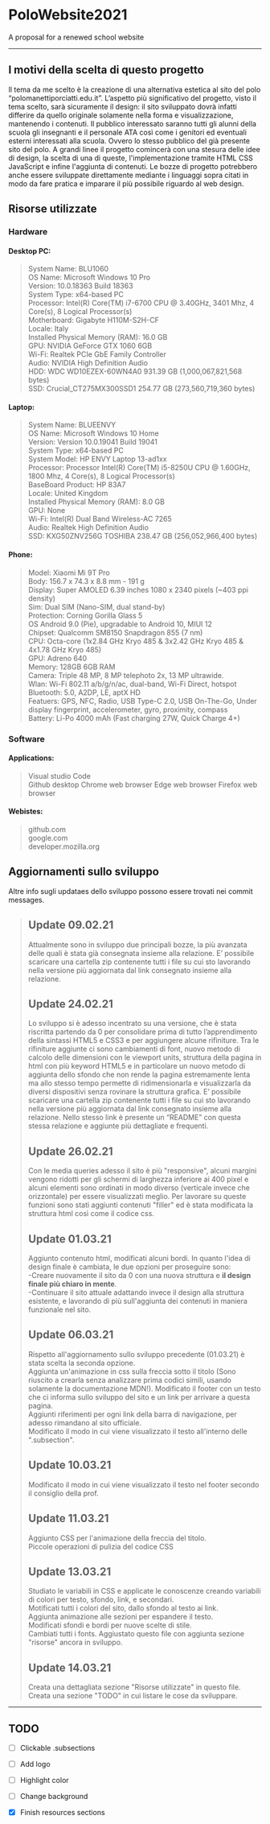 # PoloWebsite2021

 A proposal for a renewed school website

***

## I motivi della scelta di questo progetto

  Il tema da me scelto è la creazione di una alternativa estetica al sito del polo “polomanettiporciatti.edu.it”.
  L’aspetto più significativo del progetto, visto il tema scelto, sarà sicuramente il design: il sito sviluppato dovrà infatti differire da quello originale solamente nella forma e visualizzazione, mantenendo i contenuti.
  Il pubblico interessato saranno tutti gli alunni della scuola gli insegnanti e il personale ATA così come i genitori ed eventuali esterni interessati alla scuola. Ovvero lo stesso pubblico del già presente sito del polo.
  A grandi linee il progetto comincerà con una stesura delle idee di design, la scelta di una di queste, l'implementazione tramite HTML CSS JavaScript e infine l'aggiunta di contenuti.
  Le bozze di progetto potrebbero anche essere sviluppate direttamente mediante i linguaggi sopra citati in modo da fare pratica e imparare il più possibile riguardo al web design.

## Risorse utilizzate

### Hardware

#### Desktop PC: 
>
> System Name: BLU1060  
> OS Name: Microsoft Windows 10 Pro  
> Version: 10.0.18363 Build 18363  
> System Type: x64-based PC  
> Processor: Intel(R) Core(TM) i7-6700 CPU @ 3.40GHz, 3401 Mhz, 4 Core(s), 8 Logical Processor(s)  
> Motherboard: Gigabyte H110M-S2H-CF  
> Locale:	Italy  
> Installed Physical Memory (RAM): 16.0 GB  
> GPU: NVIDIA GeForce GTX 1060 6GB  
> Wi-Fi: Realtek PCIe GbE Family Controller  
> Audio: NVIDIA High Definition Audio  
> HDD: WDC WD10EZEX-60WN4A0 931.39 GB (1,000,067,821,568 bytes)  
> SSD: Crucial_CT275MX300SSD1 254.77 GB (273,560,719,360 bytes)  
> 
#### Laptop:
>
> System Name: BLUEENVY  
> OS Name: Microsoft Windows 10 Home  
> Version: Version	10.0.19041 Build 19041  
> System Type: x64-based PC  
> System Model: HP ENVY Laptop 13-ad1xx  
> Processor: Processor	Intel(R) Core(TM) i5-8250U CPU @ 1.60GHz, 1800 Mhz, 4 Core(s), 8 Logical Processor(s)  
> BaseBoard Product: HP 83A7  
> Locale:	United Kingdom  
> Installed Physical Memory (RAM): 8.0 GB	 
> GPU: None  
> Wi-Fi: Intel(R) Dual Band Wireless-AC 7265  
> Audio: Realtek High Definition Audio  
> SSD: KXG50ZNV256G TOSHIBA 238.47 GB (256,052,966,400 bytes)  
> 
#### Phone:
>
> Model: Xiaomi Mi 9T Pro  
>	Body:	156.7 x 74.3 x 8.8 mm - 191 g  
> Display:  Super AMOLED 6.39 inches 1080 x 2340 pixels (~403 ppi density)  
> Sim: Dual SIM (Nano-SIM, dual stand-by)  
> Protection:	Corning Gorilla Glass 5  
> OS	Android 9.0 (Pie), upgradable to Android 10, MIUI 12  
> Chipset: Qualcomm SM8150 Snapdragon 855 (7 nm)  
> CPU: Octa-core (1x2.84 GHz Kryo 485 & 3x2.42 GHz Kryo 485 & 4x1.78 GHz Kryo 485)  
> GPU: Adreno 640  
> Memory: 128GB 6GB RAM  
> Camera: Triple 48 MP, 8 MP telephoto 2x, 13 MP ultrawide.  
> Wlan:	Wi-Fi 802.11 a/b/g/n/ac, dual-band, Wi-Fi Direct, hotspot  
> Bluetooth: 5.0, A2DP, LE, aptX HD  
> Featuers: GPS, NFC, Radio, USB Type-C 2.0, USB On-The-Go, Under display fingerprint, accelerometer, gyro, proximity, compass  
> Battery: Li-Po 4000 mAh (Fast charging 27W, Quick Charge 4+)  
>

### Software
#### Applications:
>
> Visual studio Code  
> Github desktop
> Chrome web browser
> Edge web browser
> Firefox web browser
>
#### Webistes:
>
> github.com  
> google.com  
> developer.mozilla.org
## Aggiornamenti sullo sviluppo

Altre info sugli updataes dello sviluppo possono essere trovati nei commit messages.

> ## Update 09.02.21
>
> Attualmente sono in sviluppo due principali bozze, la più avanzata delle quali è stata già consegnata insieme alla relazione.
> E’ possibile scaricare una cartella zip contenente tutti i file su cui sto lavorando nella versione più aggiornata dal link consegnato insieme alla relazione.
>
> ## Update 24.02.21
>
> Lo sviluppo si è adesso incentrato su una versione, che è stata riscritta partendo da 0 per consolidare prima di tutto l’apprendimento della sintassi HTML5 e CSS3 e per aggiungere alcune rifiniture.
> Tra le rifiniture aggiunte ci sono cambiamenti di font, nuovo metodo di calcolo delle dimensioni con le viewport units, struttura della pagina in html con più keyword HTML5 e in particolare un nuovo metodo di aggiunta dello sfondo che non rende la pagina estremamente lenta ma allo stesso tempo permette di ridimensionarla e visualizzarla da diversi dispositivi senza rovinare la struttura grafica.
> E’ possibile scaricare una cartella zip contenente tutti i file su cui sto lavorando nella versione più aggiornata dal link consegnato insieme alla relazione. Nello stesso link è presente un “README” con questa stessa relazione e aggiunte più dettagliate e frequenti.
>
> ## Update 26.02.21
>
> Con le media queries adesso il sito è più "responsive", alcuni margini vengono ridotti per gli schermi di larghezza inferiore ai 400 pixel e alcuni elementi sono ordinati in modo diverso (verticale invece che orizzontale) per essere visualizzati meglio. Per lavorare su queste funzioni sono stati aggiunti contenuti "filler" ed è stata modificata la struttura html così come il codice css.
>
> ## Update 01.03.21
>
> Aggiunto contenuto html, modificati alcuni bordi. In quanto l'idea di design finale è cambiata, le due opzioni per proseguire sono:  
> -Creare nuovamente il sito da 0 con una nuova struttura e **il design finale più chiaro in mente**.  
> -Continuare il sito attuale adattando invece il design alla struttura esistente, e lavorando di più sull'aggiunta dei contenuti in maniera funzionale nel sito.
>
> ## Update 06.03.21
>
> Rispetto all'aggiornamento sullo sviluppo precedente (01.03.21) è stata scelta la seconda opzione.  
> Aggiunta un'animazione in css sulla freccia sotto il titolo (Sono riuscito a crearla senza analizzare prima codici simili, usando solamente la documentazione MDN!).
> Modificato il footer con un testo che ci informa sullo sviluppo del sito e un link per arrivare a questa pagina.  
> Aggiunti riferimenti per ogni link della barra di navigazione, per adesso rimandano al sito ufficiale.  
> Modificato il modo in cui viene visualizzato il testo all'interno delle ".subsection".
>
> ## Update 10.03.21
>
> Modificato il modo in cui viene visualizzato il testo nel footer secondo il consiglio della prof.
>
> ## Update 11.03.21
>
> Aggiunto CSS per l'animazione della freccia del titolo.  
> Piccole operazioni di pulizia del codice CSS
>
> ## Update 13.03.21
>
> Studiato le variabili in CSS e applicate le conoscenze creando variabili di colori per testo, sfondo, link, e secondari.  
> Motificati tutti i colori del sito, dallo sfondo al testo ai link.  
> Aggiunta animazione alle sezioni per espandere il testo.  
> Modificati sfondi e bordi per nuove scelte di stile.  
> Cambiati tutti i fonts.
> Aggiustato questo file con aggiunta sezione "risorse" ancora in sviluppo.  
>
> ## Update 14.03.21
>
> Creata una dettagliata sezione "Risorse utilizzate" in questo file.
> Creata una sezione "TODO" in cui listare le cose da sviluppare.
>
***
## TODO

- [ ] Clickable .subsections  
- [ ] Add logo  
- [ ] Highlight color  
- [ ] Change background  
- [x] Finish resources sections




